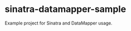 sinatra-datamapper-sample
=========================

Example project for Sinatra and DataMapper usage.